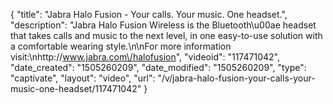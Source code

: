 {
    "title": "Jabra Halo Fusion - Your calls. Your music. One headset.",
    "description": "Jabra Halo Fusion Wireless is the Bluetooth\u00ae headset that takes calls and music to the next level, in one easy-to-use solution with a comfortable wearing style.\n\nFor more information visit:\nhttp:\/\/www.jabra.com\/halofusion",
    "videoid": "117471042",
    "date_created": "1505260209",
    "date_modified": "1505260209",
    "type": "captivate",
    "layout": "video",
    "url": "\/v\/jabra-halo-fusion-your-calls-your-music-one-headset\/117471042"
}